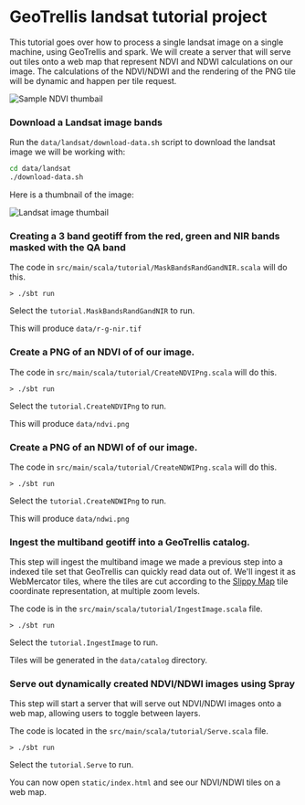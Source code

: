 # GeoTrellis landsat tutorial project

This tutorial goes over how to process a single landsat image on a single machine, using GeoTrellis and spark.
We will create a server that will serve out tiles onto a web map that represent NDVI and NDWI calculations on our image.
The calculations of the NDVI/NDWI and the rendering of the PNG tile will be dynamic and happen per tile request.

![Sample NDVI thumbail](https://raw.githubusercontent.com/geotrellis/geotrellis-landsat-tutorial/master/sample-ndvi-thumbnail.png)

### Download a Landsat image bands
Run the `data/landsat/download-data.sh` script to download the landsat image we will be working with:

```bash
cd data/landsat
./download-data.sh
```

Here is a thumbnail of the image:

![Landsat image thumbail](https://raw.githubusercontent.com/geotrellis/geotrellis-landsat-tutorial/master/LC81070352015218LGN00.jpg)

### Creating a 3 band geotiff from the red, green and NIR bands masked with the QA band

The code in `src/main/scala/tutorial/MaskBandsRandGandNIR.scala` will do this.

```console
> ./sbt run
```

Select the `tutorial.MaskBandsRandGandNIR` to run.

This will produce `data/r-g-nir.tif`

### Create a PNG of an NDVI of of our image.

The code in `src/main/scala/tutorial/CreateNDVIPng.scala` will do this.

```console
> ./sbt run
```

Select the `tutorial.CreateNDVIPng` to run.

This will produce `data/ndvi.png`

### Create a PNG of an NDWI of of our image.

The code in `src/main/scala/tutorial/CreateNDWIPng.scala` will do this.

```console
> ./sbt run
```

Select the `tutorial.CreateNDWIPng` to run.

This will produce `data/ndwi.png`

### Ingest the multiband geotiff into a GeoTrellis catalog.

This step will ingest the multiband image we made a previous step into a indexed tile set that GeoTrellis can quickly read data out of.
We'll ingest it as WebMercator tiles, where the tiles are cut according to the
[Slippy Map](http://wiki.openstreetmap.org/wiki/Slippy_Map) tile coordinate representation, at multiple zoom levels.

The code is in the `src/main/scala/tutorial/IngestImage.scala` file.

```console
> ./sbt run
```

Select the `tutorial.IngestImage` to run.

Tiles will be generated in the `data/catalog` directory.

### Serve out dynamically created NDVI/NDWI images using Spray

This step will start a server that will serve out NDVI/NDWI images onto a web map, allowing users to toggle between layers.

The code is located in the `src/main/scala/tutorial/Serve.scala` file.

```console
> ./sbt run
```

Select the `tutorial.Serve` to run.

You can now open `static/index.html` and see our NDVI/NDWI tiles on a web map.

